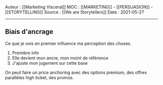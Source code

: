 Auteur : [[Marketing Visceral]]
MOC : [[MARKETING]] - [[PERSUASION]] - [[STORYTELLING]]
Source : [[We are Storytellers]]
Date : 2021-05-27
***

## Biais d'ancrage
Ce que je vois en premier influence ma perception des choses.
1. Première info
2. Elle devient mon ancre, mon moint de référence 
3. J'ajuste mon jugement sur cette base

On peut faire un price anchoring avec des options premium, des offres parallèles high ticket, des promos.